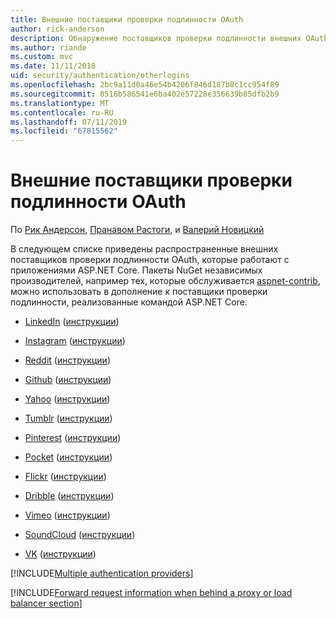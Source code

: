 ```yaml
---
title: Внешние поставщики проверки подлинности OAuth
author: rick-anderson
description: Обнаружение поставщиков проверки подлинности внешних OAuth, которые работают с приложениями ASP.NET Core.
ms.author: riande
ms.custom: mvc
ms.date: 11/11/2018
uid: security/authentication/otherlogins
ms.openlocfilehash: 2bc9a11d0a46e54b4206f846d187b8c1cc954f89
ms.sourcegitcommit: 8516b586541e6ba402e57228e356639b85dfb2b9
ms.translationtype: MT
ms.contentlocale: ru-RU
ms.lasthandoff: 07/11/2019
ms.locfileid: "67815562"
---
```

# <a name="external-oauth-authentication-providers"></a>Внешние поставщики проверки подлинности OAuth

По [Рик Андерсон](https://twitter.com/RickAndMSFT), [Пранавом Растоги](https://github.com/rustd), и [Валерий Новицкий](https://github.com/01binary)

В следующем списке приведены распространенные внешних поставщиков проверки подлинности OAuth, которые работают с приложениями ASP.NET Core. Пакеты NuGet независимых производителей, например тех, которые обслуживается [aspnet-contrib](https://www.nuget.org/packages?q=owners%3Aaspnet-contrib+title%3AOAuth), можно использовать в дополнение к поставщики проверки подлинности, реализованные командой ASP.NET Core.

* [LinkedIn](https://www.linkedin.com/developer/apps) ([инструкции](https://developer.linkedin.com/docs/oauth2))

* [Instagram](https://www.instagram.com/developer/register/) ([инструкции](https://www.instagram.com/developer/authentication/))

* [Reddit](https://www.reddit.com/login?dest=https%3A%2F%2Fwww.reddit.com%2Fprefs%2Fapps) ([инструкции](https://github.com/reddit/reddit/wiki/OAuth2-Quick-Start-Example))

* [Github](https://github.com/login?return_to=https%3A%2F%2Fgithub.com%2Fsettings%2Fapplications%2Fnew) ([инструкции](https://developer.github.com/v3/oauth/))

* [Yahoo](https://login.yahoo.com/config/login?src=devnet&.done=http%3A%2F%2Fdeveloper.yahoo.com%2Fapps%2Fcreate%2F) ([инструкции](https://developer.yahoo.com/bbauth/user.html))

* [Tumblr](https://www.tumblr.com/oauth/apps) ([инструкции](https://www.tumblr.com/docs/api/v2#auth))

* [Pinterest](https://www.pinterest.com/login/?next=http%3A%2F%2Fdevsite%2Fapps%2F) ([инструкции](https://developers.pinterest.com/docs/api/overview/?))

* [Pocket](https://getpocket.com/developer/apps/new) ([инструкции](https://getpocket.com/developer/docs/authentication))

* [Flickr](https://www.flickr.com/services/apps/create) ([инструкции](https://www.flickr.com/services/api/auth.oauth.html))

* [Dribble](https://dribbble.com/signup) ([инструкции](https://developer.dribbble.com/v1/oauth/))

* [Vimeo](https://vimeo.com/join) ([инструкции](https://developer.vimeo.com/api/authentication))

* [SoundCloud](https://soundcloud.com/you/apps/new) ([инструкции](https://developers.soundcloud.com/blog/we-love-oauth-2))

* [VK](https://vk.com/apps?act=manage) ([инструкции](https://vk.com/pages?oid=-17680044&p=Authorizing_Sites))

[!INCLUDE[Multiple authentication providers](includes/chain-auth-providers.md)]

[!INCLUDE[Forward request information when behind a proxy or load balancer section](includes/forwarded-headers-middleware.md)]
